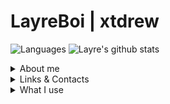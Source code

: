 <!--# LΛYRΞBOI | xtdrew-->
# LayreBoi | xtdrew
<!--A young programmer and musical artist-->

![Languages](https://github-readme-stats.vercel.app/api/top-langs/?username=LayreBoi&count_private=true&show_icons=true&include_all_commits=true&hide_border=true&count_private=true&bg_color=23,AA55CC,51B0F2&text_color=ffffff&title_color=ffffff&icon_color=ffffff)
![Layre's github stats](https://github-readme-stats.vercel.app/api?username=LayreBoi&count_private=false&show_icons=true&include_all_commits=true&hide_border=true&count_private=true&bg_color=23,AA55CC,51B0F2&text_color=ffffff&title_color=ffffff&icon_color=ffffff)

<!-- ----------------------------------- -->

<details><summary>About me</summary>
  
  > Hi, I'm Pierre. I love to experiment around with coding and study application development. As hobbies I mess around with server infrastructures, also program applications (as a full-stack developer), and make music under the name of "LayreBoi", as I grew up with my musical parents.
  > (I'm an electronic guy xd)
</details>

<details><summary>Links & Contacts</summary>
  
```yaml
webs:
  portf:    "https://mailayre.com/"
  music:    "https://layreboi.me/"
  dev:      "https://xtdrew.xyz/"
  socials:  "https://mailayre.com/links"
  youtube:  "https://youtube.com/layreboi"
  
email:   "layreboi@mailayre.com"
discord: "layreboi"
```
</details>

<details><summary>What I use</summary>

  ### DAW
  - [FL Studio Mobile](https://www.image-line.com/fl-studio-mobile/)
  - [Ableton Live](https://www.ableton.com/live/)

  ### IDE
  - [Visual Studio Code](https://code.visualstudio.com/)
  - [IntelliJ IDEA](https://www.jetbrains.com/idea/)

  ### OS
  - [Microsoft Windows](https://www.microsoft.com/windows)
  - [Debian](https://www.debian.org/)
  - [Ubuntu](https://ubuntu.com/)
  - [Mac OS](https://www.apple.com/macos/)

  ### Languages
  - TypeScript/JavaScript
  - Java
  - C#

  ### Frameworks
  - [Vue](https://vuejs.org/)
  - [Angular](https://vuejs.org/)
  - [Express](https://expressjs.com/)
  - [Spring](https://spring.io/)

  ### Databases
  - [PostgreSQL](https://www.postgresql.org/)
  - [MongoDB](https://www.mongodb.com/)
  
</details>
